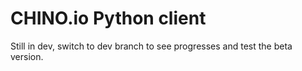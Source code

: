#  CHINO.io Python client #

Still in dev, switch to dev branch to see progresses and test the beta version.